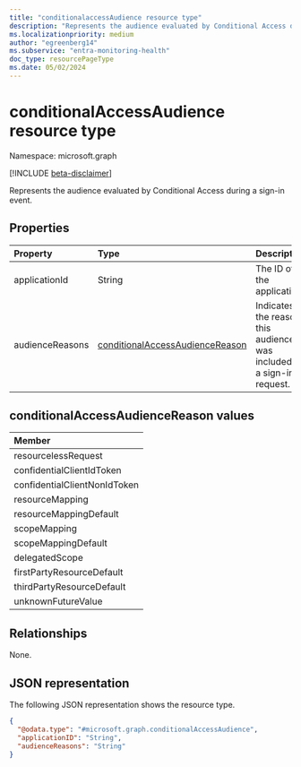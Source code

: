 ```yaml
---
title: "conditionalaccessAudience resource type"
description: "Represents the audience evaluated by Conditional Access during a sign-in event."
ms.localizationpriority: medium
author: "egreenberg14"
ms.subservice: "entra-monitoring-health"
doc_type: resourcePageType
ms.date: 05/02/2024
---
```


# conditionalAccessAudience resource type

Namespace: microsoft.graph

[!INCLUDE [beta-disclaimer](../../includes/beta-disclaimer.md)]

Represents the audience evaluated by Conditional Access during a sign-in event.

## Properties

| Property   | Type    |Description|
|:---------------|:--------|:----------|
|applicationId|String|The ID of the application.|
|audienceReasons|[conditionalAccessAudienceReason](#conditionalaccessaudiencereason-values)|Indicates the reasons this audience was included for a sign-in request.|

## conditionalAccessAudienceReason values

|Member|
|:-----|
|resourcelessRequest|
|confidentialClientIdToken|
|confidentialClientNonIdToken|
|resourceMapping|
|resourceMappingDefault|
|scopeMapping|
|scopeMappingDefault|
|delegatedScope  |
|firstPartyResourceDefault|
|thirdPartyResourceDefault|
|unknownFutureValue|

## Relationships
None.

## JSON representation

The following JSON representation shows the resource type.
<!-- {
  "blockType": "resource",
  "@odata.type": "microsoft.graph.conditionalAccessAudience"
}
-->
``` json
{
  "@odata.type": "#microsoft.graph.conditionalAccessAudience",
  "applicationID": "String",
  "audienceReasons": "String"
}
```
